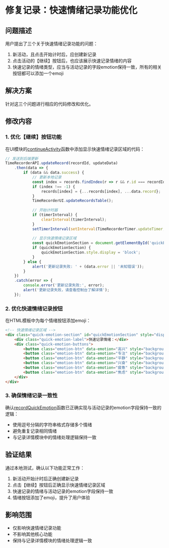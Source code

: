 # 修复记录：快速情绪记录功能优化

## 问题描述
用户提出了三个关于快速情绪记录功能的问题：
1. 新活动，且点击开始计时后，应创建新记录
2. 点击活动的【继续】按钮后，也应该展示快速记录情绪的内容
3. 快速记录的情绪类型，应当与活动记录的字段emotion保持一致，所有的相关按钮都可以添加一个emoji

## 解决方案
针对这三个问题进行相应的代码修改和优化。

## 修改内容

### 1. 优化【继续】按钮功能
在UI模块的[continueActivity](file:///Users/amy/Documents/codes/time_recoder/static/js/modules/ui.js#L957-L1032)函数中添加显示快速情绪记录区域的代码：

```javascript
// 发送到后端更新
TimeRecorderAPI.updateRecord(recordId, updateData)
    .then(data => {
        if (data && data.success) {
            // 更新本地记录
            const index = records.findIndex(r => r && r.id === recordId);
            if (index !== -1) {
                records[index] = {...records[index], ...data.record};
            }
            TimeRecorderUI.updateRecordsTable();
            
            // 开始计时器
            if (timerInterval) {
                clearInterval(timerInterval);
            }
            setTimerInterval(setInterval(TimeRecorderTimer.updateTimer, 1000));
            
            // 显示快速情绪记录区域
            const quickEmotionSection = document.getElementById('quickEmotionSection');
            if (quickEmotionSection) {
                quickEmotionSection.style.display = 'block';
            }
        } else {
            alert('更新记录失败: ' + (data.error || '未知错误'));
        }
    })
    .catch(error => {
        console.error('更新记录失败:', error);
        alert('更新记录失败，请查看控制台了解详情');
    });
```

### 2. 优化快速情绪记录按钮
在HTML模板中为每个情绪按钮添加emoji：

```html
<!-- 快速情绪记录区域 -->
<div class="quick-emotion-section" id="quickEmotionSection" style="display: none;">
    <div class="quick-emotion-label">快速记录情绪：</div>
    <div class="quick-emotion-buttons">
        <button class="emotion-btn" data-emotion="高兴" style="background-color: #4CAF50;">😊 高兴</button>
        <button class="emotion-btn" data-emotion="专注" style="background-color: #2196F3;">😎 专注</button>
        <button class="emotion-btn" data-emotion="平静" style="background-color: #00BCD4;">😌 平静</button>
        <button class="emotion-btn" data-emotion="兴奋" style="background-color: #E91E63;">🤩 兴奋</button>
        <button class="emotion-btn" data-emotion="疲惫" style="background-color: #9E9E9E;">😴 疲惫</button>
        <button class="emotion-btn" data-emotion="焦虑" style="background-color: #FF9800;">😰 焦虑</button>
    </div>
</div>
```

### 3. 确保情绪记录一致性
确认[recordQuickEmotion](file:///Users/amy/Documents/codes/time_recoder/static/js/script.js#L94-L138)函数已正确实现与活动记录的emotion字段保持一致的逻辑：
- 使用逗号分隔的字符串格式存储多个情绪
- 避免重复记录相同情绪
- 与记录详情模块中的情绪处理逻辑保持一致

## 验证结果
通过本地测试，确认以下功能正常工作：
1. 新活动开始计时后正确创建新记录
2. 点击【继续】按钮后正确显示快速情绪记录区域
3. 快速记录的情绪与活动记录的emotion字段保持一致
4. 情绪按钮添加了emoji，提升了用户体验

## 影响范围
- 仅影响快速情绪记录功能
- 不影响其他核心功能
- 保持与记录详情模块的情绪处理逻辑一致